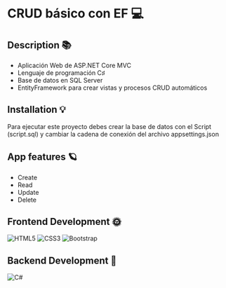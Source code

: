# CRUD básico con EF 💻
## Description 📚
 - Aplicación Web de ASP.NET Core MVC
- Lenguaje de programación C♯
- Base de datos en SQL Server
- EntityFramework para crear vistas y procesos CRUD automáticos 
## Installation 💡 
 Para ejecutar este proyecto debes crear la base de datos con el Script (script.sql) y cambiar la cadena de conexión del archivo appsettings.json 
## App features 🪐
- Create
- Read
- Update
- Delete 
## Frontend Development 🌞 
 ![HTML5](https://img.shields.io/badge/html5-%23E34F26.svg?style=for-the-badge&logo=html5&logoColor=white) ![CSS3](https://img.shields.io/badge/css3-%231572B6.svg?style=for-the-badge&logo=css3&logoColor=white) ![Bootstrap](https://img.shields.io/badge/bootstrap-%23563D7C.svg?style=for-the-badge&logo=bootstrap&logoColor=white) 
## Backend Development 🌚 
 ![C#](https://img.shields.io/badge/c%23-%23239120.svg?style=for-the-badge&logo=c-sharp&logoColor=white) 
 
